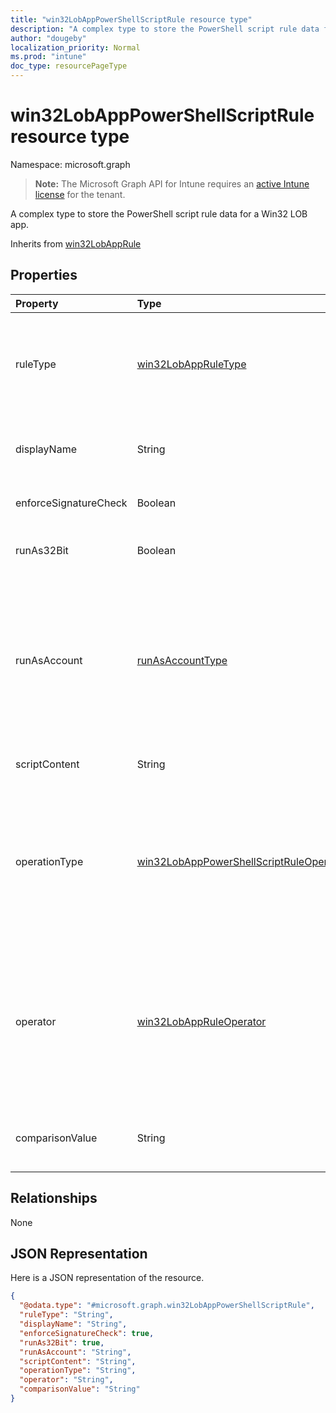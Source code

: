 ```yaml
---
title: "win32LobAppPowerShellScriptRule resource type"
description: "A complex type to store the PowerShell script rule data for a Win32 LOB app."
author: "dougeby"
localization_priority: Normal
ms.prod: "intune"
doc_type: resourcePageType
---
```


# win32LobAppPowerShellScriptRule resource type

Namespace: microsoft.graph

> **Note:** The Microsoft Graph API for Intune requires an [active Intune license](https://go.microsoft.com/fwlink/?linkid=839381) for the tenant.

A complex type to store the PowerShell script rule data for a Win32 LOB app.


Inherits from [win32LobAppRule](../resources/intune-apps-win32lobapprule.md)

## Properties
|Property|Type|Description|
|:---|:---|:---|
|ruleType|[win32LobAppRuleType](../resources/intune-apps-win32lobappruletype.md)|The rule type indicating the purpose of the rule. Inherited from [win32LobAppRule](../resources/intune-apps-win32lobapprule.md). Possible values are: `detection`, `requirement`.|
|displayName|String|The display name for the rule. Do not specify this value if the rule is used for detection.|
|enforceSignatureCheck|Boolean|A value indicating whether a signature check is enforced.|
|runAs32Bit|Boolean|A value indicating whether the script should run as 32-bit.|
|runAsAccount|[runAsAccountType](../resources/intune-apps-runasaccounttype.md)|The execution context of the script. Do not specify this value if the rule is used for detection. Script detection rules will run in the same context as the associated app install context. Possible values are: `system`, `user`.|
|scriptContent|String|The base64-encoded script content.|
|operationType|[win32LobAppPowerShellScriptRuleOperationType](../resources/intune-apps-win32lobapppowershellscriptruleoperationtype.md)|The script output comparison operation type. Use NotConfigured (the default value) if the rule is used for detection. Possible values are: `notConfigured`, `string`, `dateTime`, `integer`, `float`, `version`, `boolean`.|
|operator|[win32LobAppRuleOperator](../resources/intune-apps-win32lobappruleoperator.md)|The script output operator. Use NotConfigured (the default value) if the rule is used for detection. Possible values are: `notConfigured`, `equal`, `notEqual`, `greaterThan`, `greaterThanOrEqual`, `lessThan`, `lessThanOrEqual`.|
|comparisonValue|String|The script output comparison value. Do not specify a value if the rule is used for detection.|

## Relationships
None

## JSON Representation
Here is a JSON representation of the resource.
<!-- {
  "blockType": "resource",
  "@odata.type": "microsoft.graph.win32LobAppPowerShellScriptRule"
}
-->
``` json
{
  "@odata.type": "#microsoft.graph.win32LobAppPowerShellScriptRule",
  "ruleType": "String",
  "displayName": "String",
  "enforceSignatureCheck": true,
  "runAs32Bit": true,
  "runAsAccount": "String",
  "scriptContent": "String",
  "operationType": "String",
  "operator": "String",
  "comparisonValue": "String"
}
```




